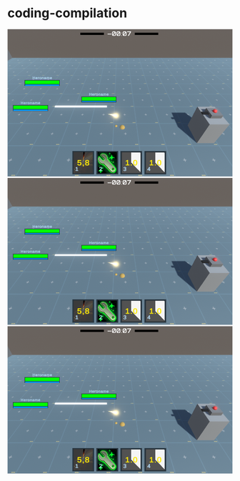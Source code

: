 # coding-compilation

![first ever hyper-dyper imagery of current mt project status](MT_State1st.png)
![difficult image to get to work apparantly, showcasing current state of MT project](https://github.com/Greyrib/coding-compilation/blob/main/MT_State1st.png?raw=true)
<img src="MT_State1st.png" width="960"/>
